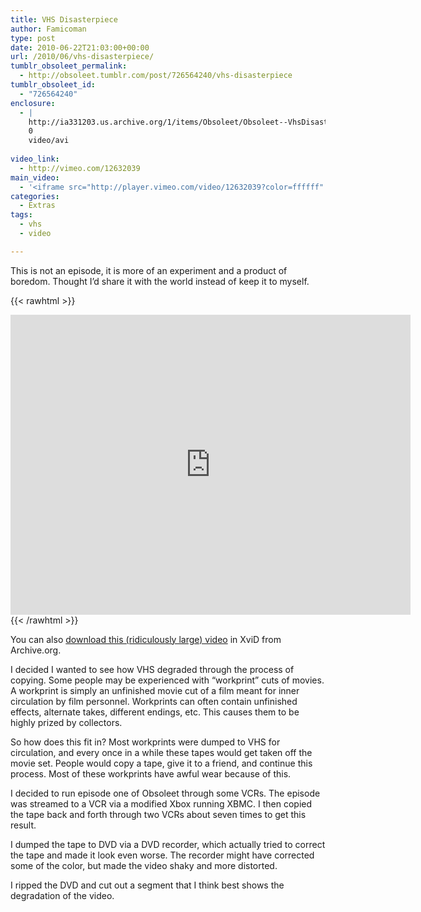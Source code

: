 ```yaml
---
title: VHS Disasterpiece
author: Famicoman
type: post
date: 2010-06-22T21:03:00+00:00
url: /2010/06/vhs-disasterpiece/
tumblr_obsoleet_permalink:
  - http://obsoleet.tumblr.com/post/726564240/vhs-disasterpiece
tumblr_obsoleet_id:
  - "726564240"
enclosure:
  - |
    http://ia331203.us.archive.org/1/items/Obsoleet/Obsoleet--VhsDisasterpiece--Xvid.avi
    0
    video/avi
    
video_link:
  - http://vimeo.com/12632039
main_video:
  - '<iframe src="http://player.vimeo.com/video/12632039?color=ffffff" width="500" height="331" frameborder="0" webkitAllowFullScreen mozallowfullscreen allowFullScreen></iframe>'
categories:
  - Extras
tags:
  - vhs
  - video

---
```

This is not an episode, it is more of an experiment and a product of boredom. Thought I’d share it with the world instead of keep it to myself.

{{< rawhtml >}}
<iframe src="https://archive.org/embed/Obsoleet" width="640" height="480" frameborder="0" webkitallowfullscreen="true" mozallowfullscreen="true" allowfullscreen></iframe>
{{< /rawhtml >}}

You can also [download this (ridiculously large) video][1] in XviD from Archive.org.

I decided I wanted to see how VHS degraded through the process of copying. Some people may be experienced with “workprint” cuts of movies. A workprint is simply an unfinished movie cut of a film meant for inner circulation by film personnel. Workprints can often contain unfinished effects, alternate takes, different endings, etc. This causes them to be highly prized by collectors.

So how does this fit in? Most workprints were dumped to VHS for circulation, and every once in a while these tapes would get taken off the movie set. People would copy a tape, give it to a friend, and continue this process. Most of these workprints have awful wear because of this.

I decided to run episode one of Obsoleet through some VCRs. The episode was streamed to a VCR via a modified Xbox running XBMC. I then copied the tape back and forth through two VCRs about seven times to get this result.

I dumped the tape to DVD via a DVD recorder, which actually tried to correct the tape and made it look even worse. The recorder might have corrected some of the color, but made the video shaky and more distorted.

I ripped the DVD and cut out a segment that I think best shows the degradation of the video.

 [1]: http://ia331203.us.archive.org/1/items/Obsoleet/Obsoleet--VhsDisasterpiece--Xvid.avi "http://ia331203.us.archive.org/1/items/Obsoleet/Obsoleet--VhsDisasterpiece--Xvid.avi"